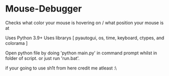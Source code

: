# Mouse-Debugger
Checks what color your mouse is hovering on / what position your mouse is at

Uses Python 3.9+
Uses librarys [ pyautogui, os, time, keyboard, ctypes, and colorama ]

Open python file by doing 'python main.py' in command prompt whilst in folder of script.
or just run 'run.bat'.

if your going to use sh1t from here credit me atleast :\
